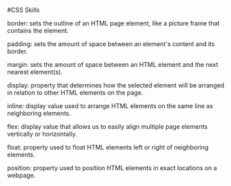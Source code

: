 #CSS Skills

border: sets the outline of an HTML page element, like a picture frame that contains the element.


padding: sets the amount of space between an element's content and its border.


margin: sets the amount of space between an HTML element and the next nearest element(s).

display: property that determines how the selected element will be arranged in relation to other HTML elements on the page.


inline: display value used to arrange HTML elements on the same line as neighboring elements.


flex: display value that allows us to easily align multiple page elements vertically or horizontally.


float: property used to float HTML elements left or right of neighboring elements.


position: property used to position HTML elements in exact locations on a webpage.
